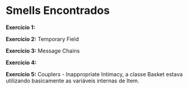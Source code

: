 # Smells Encontrados

**Exercício 1:**

**Exercício 2:** Temporary Field

**Exercício 3:** Message Chains

**Exercício 4:**

**Exercício 5:**
Couplers - Inappropriate Intimacy,  a classe Basket estava utilizando basicamente as variáveis internas de Item.
